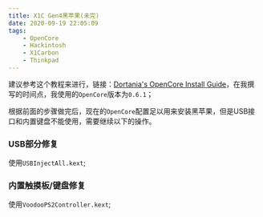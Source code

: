 ```yaml
---
title: X1C Gen4黑苹果(未完)
date: 2020-09-19 22:05:09
tags:
    - OpenCore
    - Hackintosh
    - X1Carbon
    - Thinkpad
---
```


建议参考这个教程来进行，链接：[Dortania's OpenCore Install Guide][1]，在我撰写的时间点，我使用的`OpenCore`版本为`0.6.1`；

<!-- more -->

根据前面的步骤做完后，现在的`OpenCore`配置足以用来安装黑苹果，但是USB接口和内置键盘不能使用，需要继续以下的操作。

### USB部分修复

使用`USBInjectAll.kext`;

### 内置触摸板/键盘修复

使用`VoodooPS2Controller.kext`;

[1]: https://dortania.github.io/OpenCore-Install-Guide/
